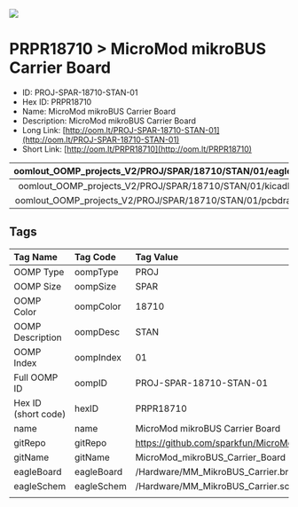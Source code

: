 


  
![][im]
# PRPR18710 > MicroMod mikroBUS Carrier Board

- ID: PROJ-SPAR-18710-STAN-01
- Hex ID: PRPR18710
- Name: MicroMod mikroBUS Carrier Board
- Description: MicroMod mikroBUS Carrier Board
- Long Link: [http://oom.lt/PROJ-SPAR-18710-STAN-01](http://oom.lt/PROJ-SPAR-18710-STAN-01)
- Short Link: [http://oom.lt/PRPR18710](http://oom.lt/PRPR18710)
  

|oomlout_OOMP_projects_V2/PROJ/SPAR/18710/STAN/01/eagleImage.png|oomlout_OOMP_projects_V2/PROJ/SPAR/18710/STAN/01/eagleSchemImage.png|oomlout_OOMP_projects_V2/PROJ/SPAR/18710/STAN/01/kicadPcb3dFront.png|oomlout_OOMP_projects_V2/PROJ/SPAR/18710/STAN/01/kicadPcb3dBack.png|
| :---: | :---: | :---: | :---: |
|oomlout_OOMP_projects_V2/PROJ/SPAR/18710/STAN/01/kicadPcb3d.png|oomlout_OOMP_projects_V2/PROJ/SPAR/18710/STAN/01/bomBack.png|oomlout_OOMP_projects_V2/PROJ/SPAR/18710/STAN/01/bomFront.png|oomlout_OOMP_projects_V2/PROJ/SPAR/18710/STAN/01/pcbdraw.svg|
|oomlout_OOMP_projects_V2/PROJ/SPAR/18710/STAN/01/pcbdrawBack.svg||||

## Tags
  

|Tag Name|Tag Code|Tag Value|
| :--- | :--- | :--- |
|OOMP Type|oompType|PROJ|
|OOMP Size|oompSize|SPAR|
|OOMP Color|oompColor|18710|
|OOMP Description|oompDesc|STAN|
|OOMP Index|oompIndex|01|
|Full OOMP ID|oompID|PROJ-SPAR-18710-STAN-01|
|Hex ID (short code)|hexID|PRPR18710|
|name|name|MicroMod mikroBUS Carrier Board|
|gitRepo|gitRepo|https://github.com/sparkfun/MicroMod_mikroBUS_Carrier_Board|
|gitName|gitName|MicroMod_mikroBUS_Carrier_Board|
|eagleBoard|eagleBoard|/Hardware/MM_MikroBUS_Carrier.brd|
|eagleSchem|eagleSchem|/Hardware/MM_MikroBUS_Carrier.sch|
||||



[im]: PROJ/SPAR/18710/STAN/01/kicadPcb3d_450.png

